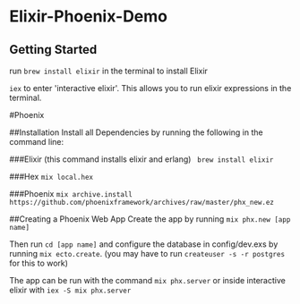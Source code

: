 # Elixir-Phoenix-Demo

## Getting Started

run ``` brew install elixir ``` in the terminal to install Elixir

```iex``` to enter 'interactive elixir'. This allows you to run elixir expressions in the terminal.



#Phoenix

##Installation
Install all Dependencies by running the following in the command line:

###Elixir
(this command installs elixir and erlang)
``` brew install elixir```

###Hex
```mix local.hex```

###Phoenix
```mix archive.install https://github.com/phoenixframework/archives/raw/master/phx_new.ez```

##Creating a Phoenix Web App
Create the app by running 
```mix phx.new [app name]``` 

Then run `cd [app name]` and configure the database in config/dev.exs by running `mix ecto.create`. (you may have to run `createuser -s -r postgres` for this to work) 

The app can be run with the command 
```mix phx.server``` 
or inside interactive elixir with 
```iex -S mix phx.server```
